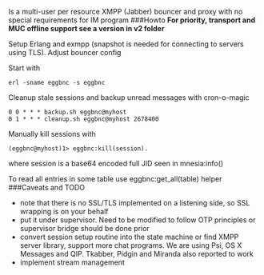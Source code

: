 Is a multi-user per resource XMPP (Jabber) bouncer and proxy with no special requirements for IM program
###Howto
**For priority, transport and MUC offline support see a version in v2 folder**

Setup Erlang and exmpp (snapshot is needed for connecting to servers using TLS). Adjust bouncer config

Start with
```
erl -sname eggbnc -s eggbnc
```
Cleanup stale sessions and backup unread messages with cron-o-magic
```
0 0 * * * backup.sh eggbnc@myhost
0 1 * * * cleanup.sh eggbnc@myhost 2678400
```
Manually kill sessions with
```
(eggbnc@myhost)1> eggbnc:kill(session).
```
where session is a base64 encoded full JID seen in mnesia:info()

To read all entries in some table use eggbnc:get_all(table) helper
###Caveats and TODO
- note that there is no SSL/TLS implemented on a listening side, so SSL wrapping is on your behalf
- put it under supervisor. Need to be modified to follow OTP principles or supervisor bridge should be done prior
- convert session setup routine into the state machine or find XMPP server library, support more chat programs. We are using Psi, OS X Messages and QIP. Tkabber, Pidgin and Miranda also reported to work
- implement stream management
